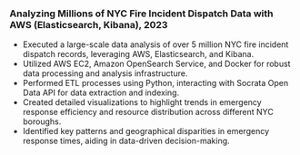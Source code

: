 ### Analyzing Millions of NYC Fire Incident Dispatch Data with AWS (Elasticsearch, Kibana), 2023
- Executed a large-scale data analysis of over 5 million NYC fire incident dispatch records, leveraging AWS, Elasticsearch, and Kibana.
- Utilized AWS EC2, Amazon OpenSearch Service, and Docker for robust data processing and analysis infrastructure.
- Performed ETL processes using Python, interacting with Socrata Open Data API for data extraction and indexing.
- Created detailed visualizations to highlight trends in emergency response efficiency and resource distribution across different NYC boroughs.
- Identified key patterns and geographical disparities in emergency response times, aiding in data-driven decision-making.
